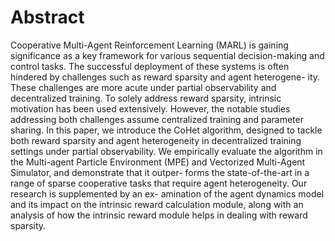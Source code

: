 # Abstract
Cooperative Multi-Agent Reinforcement Learning (MARL) is gaining
significance as a key framework for various sequential decision-making
and control tasks. The successful deployment of these systems is often
hindered by challenges such as reward sparsity and agent heterogene-
ity. These challenges are more acute under partial observability and
decentralized training. To solely address reward sparsity, intrinsic
motivation has been used extensively. However, the notable studies
addressing both challenges assume centralized training and parameter
sharing. In this paper, we introduce the CoHet algorithm, designed to
tackle both reward sparsity and agent heterogeneity in decentralized
training settings under partial observability. We empirically evaluate
the algorithm in the Multi-agent Particle Environment (MPE) and
Vectorized Multi-Agent Simulator, and demonstrate that it outper-
forms the state-of-the-art in a range of sparse cooperative tasks that
require agent heterogeneity. Our research is supplemented by an ex-
amination of the agent dynamics model and its impact on the intrinsic
reward calculation module, along with an analysis of how the intrinsic
reward module helps in dealing with reward sparsity.
